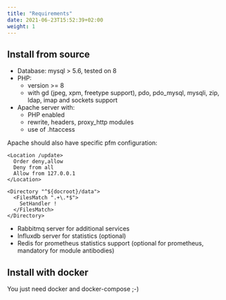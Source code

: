 ```yaml
---
title: "Requirements"
date: 2021-06-23T15:52:39+02:00
weight: 1
---
```

## Install from source

* Database: mysql > 5.6, tested on 8
* PHP:
  * version >= 8
  * with gd (jpeg, xpm, freetype support), pdo, pdo_mysql, mysqli, zip, ldap, imap and sockets support
* Apache server with:
  * PHP enabled
  * rewrite, headers, proxy_http modules
  * use of .htaccess

Apache should also have specific pfm configuration:

    <Location /update>
      Order deny,allow
      Deny from all
      Allow from 127.0.0.1
    </Location>
    
    <Directory "^${docroot}/data">
      <FilesMatch ".+\.*$">
        SetHandler !
      </FilesMatch>
    </Directory>

* Rabbitmq server for additional services
* Influxdb server for statistics (optional)
* Redis for prometheus statistics support (optional for prometheus, mandatory for module antibodies)

## Install with docker

You just need docker and docker-compose ;-)
